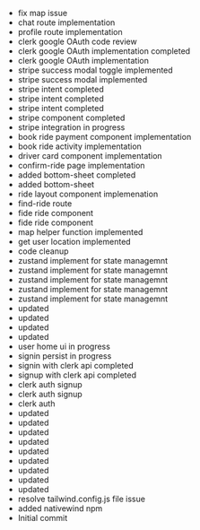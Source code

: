 - fix map issue
- chat route implementation
- profile route implementation
- clerk google OAuth code review
- clerk google OAuth implementation completed
- clerk google OAuth implementation
- stripe success modal toggle implemented
- stripe success modal implemented
- stripe intent completed
- stripe intent completed
- stripe intent completed
- stripe component completed
- stripe integration in progress
- book ride payment component  implementation
- book ride activity implementation
- driver card component implementation
- confirm-ride page implementation
- added bottom-sheet completed
- added bottom-sheet
- ride layout component implemenation
- find-ride route
- fide ride component
- fide ride component
- map helper function implemented
- get user location implemented
- code cleanup
- zustand implement for state managemnt
- zustand implement for state managemnt
- zustand implement for state managemnt
- zustand implement for state managemnt
- zustand implement for state managemnt
- updated
- updated
- updated
- updated
- user home ui in progress
- signin persist in progress
- signin with clerk api completed
- signup with clerk api completed
- clerk auth signup
- clerk auth signup
- clerk auth
- updated
- updated
- updated
- updated
- updated
- updated
- updated
- updated
- updated
- resolve tailwind.config.js file issue
- added nativewind npm
- Initial commit
